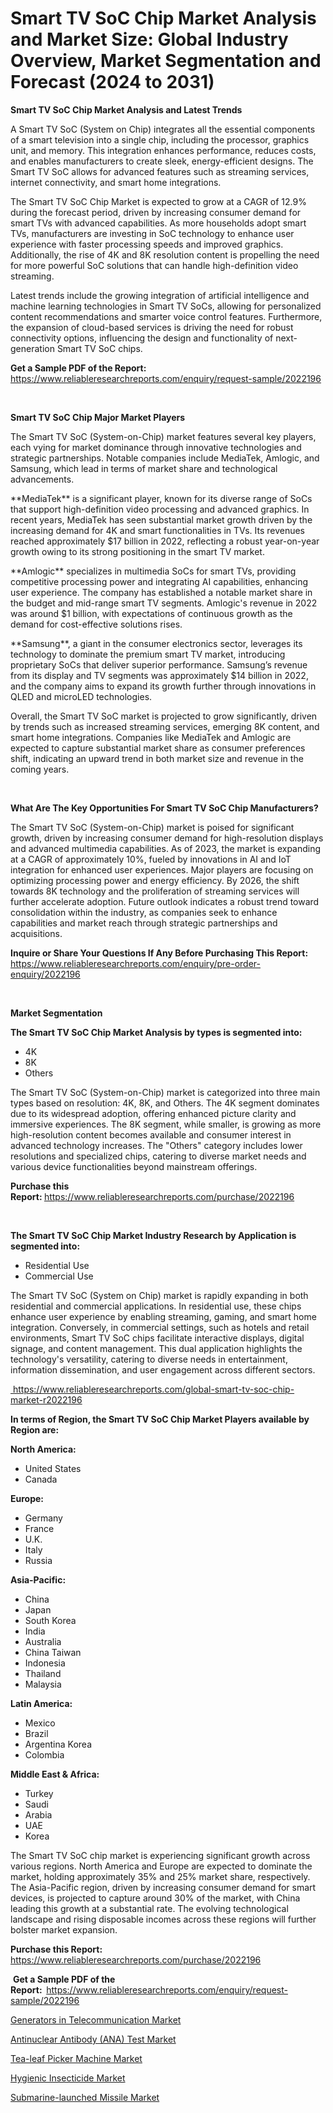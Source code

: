 <p><h1>Smart TV SoC Chip Market Analysis and Market Size: Global Industry Overview, Market Segmentation and Forecast (2024 to 2031)</h1></p><p><strong>Smart TV SoC Chip Market Analysis and Latest Trends</strong></p>
<p><p>A Smart TV SoC (System on Chip) integrates all the essential components of a smart television into a single chip, including the processor, graphics unit, and memory. This integration enhances performance, reduces costs, and enables manufacturers to create sleek, energy-efficient designs. The Smart TV SoC allows for advanced features such as streaming services, internet connectivity, and smart home integrations.</p><p>The Smart TV SoC Chip Market is expected to grow at a CAGR of 12.9% during the forecast period, driven by increasing consumer demand for smart TVs with advanced capabilities. As more households adopt smart TVs, manufacturers are investing in SoC technology to enhance user experience with faster processing speeds and improved graphics. Additionally, the rise of 4K and 8K resolution content is propelling the need for more powerful SoC solutions that can handle high-definition video streaming.</p><p>Latest trends include the growing integration of artificial intelligence and machine learning technologies in Smart TV SoCs, allowing for personalized content recommendations and smarter voice control features. Furthermore, the expansion of cloud-based services is driving the need for robust connectivity options, influencing the design and functionality of next-generation Smart TV SoC chips.</p></p>
<p><strong>Get a Sample PDF of the Report:&nbsp;</strong> <a href="https://www.reliableresearchreports.com/enquiry/request-sample/2022196?utm_campaign=1565&utm_medium=2&utm_source=Github&utm_content=ia&utm_term=28102024&utm_id=smart-tv-soc-chip">https://www.reliableresearchreports.com/enquiry/request-sample/2022196</a></p>
<p>&nbsp;</p>
<p><strong>Smart TV SoC Chip Major Market Players</strong></p>
<p><p>The Smart TV SoC (System-on-Chip) market features several key players, each vying for market dominance through innovative technologies and strategic partnerships. Notable companies include MediaTek, Amlogic, and Samsung, which lead in terms of market share and technological advancements.</p><p>**MediaTek** is a significant player, known for its diverse range of SoCs that support high-definition video processing and advanced graphics. In recent years, MediaTek has seen substantial market growth driven by the increasing demand for 4K and smart functionalities in TVs. Its revenues reached approximately $17 billion in 2022, reflecting a robust year-on-year growth owing to its strong positioning in the smart TV market.</p><p>**Amlogic** specializes in multimedia SoCs for smart TVs, providing competitive processing power and integrating AI capabilities, enhancing user experience. The company has established a notable market share in the budget and mid-range smart TV segments. Amlogic's revenue in 2022 was around $1 billion, with expectations of continuous growth as the demand for cost-effective solutions rises.</p><p>**Samsung**, a giant in the consumer electronics sector, leverages its technology to dominate the premium smart TV market, introducing proprietary SoCs that deliver superior performance. Samsung’s revenue from its display and TV segments was approximately $14 billion in 2022, and the company aims to expand its growth further through innovations in QLED and microLED technologies.</p><p>Overall, the Smart TV SoC market is projected to grow significantly, driven by trends such as increased streaming services, emerging 8K content, and smart home integrations. Companies like MediaTek and Amlogic are expected to capture substantial market share as consumer preferences shift, indicating an upward trend in both market size and revenue in the coming years.</p></p>
<p>&nbsp;</p>
<p><strong>What Are The Key Opportunities For Smart TV SoC Chip Manufacturers?</strong></p>
<p><p>The Smart TV SoC (System-on-Chip) market is poised for significant growth, driven by increasing consumer demand for high-resolution displays and advanced multimedia capabilities. As of 2023, the market is expanding at a CAGR of approximately 10%, fueled by innovations in AI and IoT integration for enhanced user experiences. Major players are focusing on optimizing processing power and energy efficiency. By 2026, the shift towards 8K technology and the proliferation of streaming services will further accelerate adoption. Future outlook indicates a robust trend toward consolidation within the industry, as companies seek to enhance capabilities and market reach through strategic partnerships and acquisitions.</p></p>
<p><strong>Inquire or Share Your Questions If Any Before Purchasing This Report:</strong> <a href="https://www.reliableresearchreports.com/enquiry/pre-order-enquiry/2022196?utm_campaign=1565&utm_medium=2&utm_source=Github&utm_content=ia&utm_term=28102024&utm_id=smart-tv-soc-chip">https://www.reliableresearchreports.com/enquiry/pre-order-enquiry/2022196</a></p>
<p>&nbsp;</p>
<p><strong>Market Segmentation</strong></p>
<p><strong>The Smart TV SoC Chip Market Analysis by types is segmented into:</strong></p>
<p><ul><li>4K</li><li>8K</li><li>Others</li></ul></p>
<p><p>The Smart TV SoC (System-on-Chip) market is categorized into three main types based on resolution: 4K, 8K, and Others. The 4K segment dominates due to its widespread adoption, offering enhanced picture clarity and immersive experiences. The 8K segment, while smaller, is growing as more high-resolution content becomes available and consumer interest in advanced technology increases. The "Others" category includes lower resolutions and specialized chips, catering to diverse market needs and various device functionalities beyond mainstream offerings.</p></p>
<p><strong>Purchase this Report:&nbsp;</strong><a href="https://www.reliableresearchreports.com/purchase/2022196?utm_campaign=1565&utm_medium=2&utm_source=Github&utm_content=ia&utm_term=28102024&utm_id=smart-tv-soc-chip">https://www.reliableresearchreports.com/purchase/2022196</a></p>
<p>&nbsp;</p>
<p><strong>The Smart TV SoC Chip Market Industry Research by Application is segmented into:</strong></p>
<p><ul><li>Residential Use</li><li>Commercial Use</li></ul></p>
<p><p>The Smart TV SoC (System on Chip) market is rapidly expanding in both residential and commercial applications. In residential use, these chips enhance user experience by enabling streaming, gaming, and smart home integration. Conversely, in commercial settings, such as hotels and retail environments, Smart TV SoC chips facilitate interactive displays, digital signage, and content management. This dual application highlights the technology's versatility, catering to diverse needs in entertainment, information dissemination, and user engagement across different sectors.</p></p>
<p><a href="https://www.reliableresearchreports.com/global-smart-tv-soc-chip-market-r2022196?utm_campaign=1565&utm_medium=2&utm_source=Github&utm_content=ia&utm_term=28102024&utm_id=smart-tv-soc-chip">&nbsp;https://www.reliableresearchreports.com/global-smart-tv-soc-chip-market-r2022196</a></p>
<p><strong>In terms of Region, the Smart TV SoC Chip Market Players available by Region are:</strong></p>
<p>
    <p> <strong> North America: </strong>
        <ul>
            <li>United States</li>
            <li>Canada</li>
        </ul>
        </p> 
    <p> <strong> Europe: </strong>
        <ul>
            <li>Germany</li>
            <li>France</li>
            <li>U.K.</li>
            <li>Italy</li>
            <li>Russia</li>
        </ul>
        </p> 
    <p> <strong> Asia-Pacific: </strong>
        <ul>
            <li>China</li>
            <li>Japan</li>
            <li>South Korea</li>
            <li>India</li>
            <li>Australia</li>
            <li>China Taiwan</li>
            <li>Indonesia</li>
            <li>Thailand</li>
            <li>Malaysia</li>
        </ul>
        </p> 
    <p> <strong> Latin America: </strong>
        <ul>
            <li>Mexico</li>
            <li>Brazil</li>
            <li>Argentina Korea</li>
            <li>Colombia</li>
        </ul>
        </p> 
    <p> <strong> Middle East & Africa: </strong>
        <ul>
            <li>Turkey</li>
            <li>Saudi</li>
            <li>Arabia</li>
            <li>UAE</li>
            <li>Korea</li>
        </ul>
    </p>
    </p>
<p><p>The Smart TV SoC chip market is experiencing significant growth across various regions. North America and Europe are expected to dominate the market, holding approximately 35% and 25% market share, respectively. The Asia-Pacific region, driven by increasing consumer demand for smart devices, is projected to capture around 30% of the market, with China leading this growth at a substantial rate. The evolving technological landscape and rising disposable incomes across these regions will further bolster market expansion.</p></p>
<p><strong>Purchase this Report: </strong><a href="https://www.reliableresearchreports.com/purchase/2022196?utm_campaign=1565&utm_medium=2&utm_source=Github&utm_content=ia&utm_term=28102024&utm_id=smart-tv-soc-chip">https://www.reliableresearchreports.com/purchase/2022196</a></p>
<p>&nbsp;<strong>Get a Sample PDF of the Report:&nbsp;&nbsp;</strong><a href="https://www.reliableresearchreports.com/enquiry/request-sample/2022196?utm_campaign=1565&utm_medium=2&utm_source=Github&utm_content=ia&utm_term=28102024&utm_id=smart-tv-soc-chip">https://www.reliableresearchreports.com/enquiry/request-sample/2022196</a></p>
<p><strong></strong></p>
<p><p><a href="https://www.linkedin.com/pulse/generators-telecommunication-market-overview-regional-outlook-gkd7c?trk=public_post_embed_feed-article-content&utm_campaign=1565&utm_medium=2&utm_source=Github&utm_content=ia&utm_term=28102024&utm_id=smart-tv-soc-chip">Generators in Telecommunication Market</a></p><p><a href="https://www.linkedin.com/pulse/antinuclear-antibody-ana-test-market-trends-focusing-insight-cjbrc?trk=public_post_embed_feed-article-content&utm_campaign=1565&utm_medium=2&utm_source=Github&utm_content=ia&utm_term=28102024&utm_id=smart-tv-soc-chip">Antinuclear Antibody (ANA) Test Market</a></p><p><a href="https://www.linkedin.com/pulse/digital-transformation-tea-leaf-picker-machine-industry-zwbpc?trk=public_post_embed_feed-article-content&utm_campaign=1565&utm_medium=2&utm_source=Github&utm_content=ia&utm_term=28102024&utm_id=smart-tv-soc-chip">Tea-leaf Picker Machine Market</a></p><p><a href="https://www.linkedin.com/pulse/hygienic-insecticide-market-transformation-comparative-rttnc?utm_campaign=1565&utm_medium=2&utm_source=Github&utm_content=ia&utm_term=28102024&utm_id=smart-tv-soc-chip">Hygienic Insecticide Market</a></p><p><a href="https://www.linkedin.com/pulse/submarine-launched-missile-market-trends-insights-type-application-f27jc?utm_campaign=1565&utm_medium=2&utm_source=Github&utm_content=ia&utm_term=28102024&utm_id=smart-tv-soc-chip">Submarine-launched Missile Market</a></p></p>